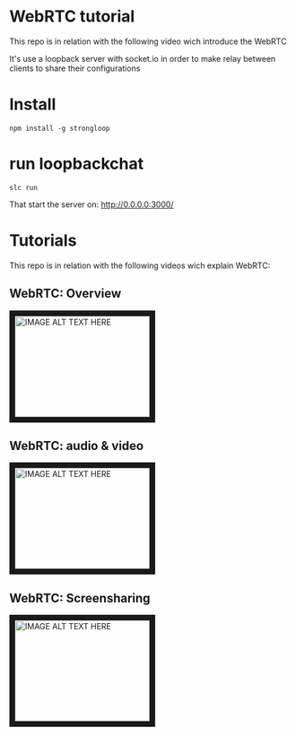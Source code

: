 # WebRTC tutorial

This repo is in relation with the following video wich introduce the WebRTC

It's use a loopback server with socket.io in order to make relay between clients to share their configurations

#  Install
```
npm install -g strongloop
```

# run loopbackchat
```
slc run
```
That start the server on: http://0.0.0.0:3000/


# Tutorials
This repo is in relation with the following videos wich explain WebRTC:

## WebRTC: Overview
<a href="http://www.youtube.com/watch?feature=player_embedded&v=Fsv0uBQiHuo
" target="_blank"><img src="http://img.youtube.com/vi/Fsv0uBQiHuo/0.jpg" 
alt="IMAGE ALT TEXT HERE" width="240" height="180" border="10" /></a>


## WebRTC: audio & video
<a href="http://www.youtube.com/watch?feature=player_embedded&v=NrNOO0Lwtrc
" target="_blank"><img src="http://img.youtube.com/vi/NrNOO0Lwtrc/0.jpg" 
alt="IMAGE ALT TEXT HERE" width="240" height="180" border="10" /></a>


## WebRTC: Screensharing
<a href="http://www.youtube.com/watch?feature=player_embedded&v=jAIeNNQ4AII
" target="_blank"><img src="http://img.youtube.com/vi/jAIeNNQ4AII/0.jpg" 
alt="IMAGE ALT TEXT HERE" width="240" height="180" border="10" /></a>
